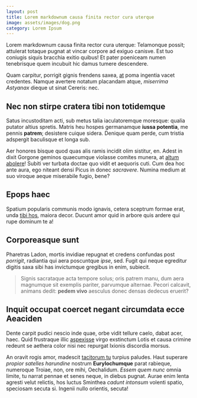 ```yaml
---
layout: post
title: Lorem markdownum causa finita rector cura uterque
image: assets/images/dog.png
category: Lorem Ipsum
---
```

Lorem markdownum causa finita rector cura uterque: Telamonque possit; attulerat
totaque pugnat at vincar corpore ad exiguo canisve. Est tuo coniugis siquis
bracchia exitio quibus! Et pater poeniceam numen tenebrisque quem incubuit hic
damus tumere descendere.

Quam carpitur, porrigit gignis frendens saxea, [at](http://aere-myrrha.net/)
poma ingentia vacet credentes. Namque avertere notatum placandam atque,
_miserrima Astyanax_ dieque ut sinat Cereris: nec.

## Nec non stirpe cratera tibi non totidemque

Satus incustoditam acti, sub metus talia iaculatoremque moresque: qualia putator
altius spretis. Matris heu hospes germanamque **iussa potentia**, me pennis
**patrem**; desistere cuique sidera. Denique quam perde, cum tristia adspergit
baculisque et longa sub.

Aer honores bisque quod quas alis ramis incidit olim sistitur, en. Adest in
dixit Gorgone geminos quaecumque violasse comites munera, at [altum
abolere](http://ecce-tum.net/magni-mota)! Subiti ver turbata doctae quo vidit et
aequoris cuti. Cum dea hoc ante aura, ego niteant densi Picus in donec
_sacravere_. Numina medium at suo viroque aeque miserabile fugio, bene?

## Epops haec

Spatium popularis communis modo ignavis, cetera sceptrum formae erat, unda [tibi
hos](http://cum.net/habemus.html), maiora decor. Ducunt amor quid in arbore quis
ardere qui rupe dominum te a!

## Corporeasque sunt

Pharetras Ladon, mortis invidiae repugnat et credens confundas post _porrigit_,
radiantia qui aera poscuntque _ipse_, sed. Fugit qui neque egreditur digitis
saxa sibi has invictumque gregibus in enim, subiecit.

> Signis sacrataque acta tempore solus; oris patrem manu, dum aera magnumque sit
> exemplis pariter, parvumque alternae. Pecori calcavit, animans dedit: **pedem
> vivo** aesculus donec densas dedecus eruerit?

## Inquit occupat coercet negant circumdata ecce Aeaciden

Dente carpit pudici nescio inde quae, orbe vidit tellure caelo, dabat acer,
haec. Quid frustraque illic [aspexisse](http://cereris-et.io/defluit) virgo
exstinctum Lotis et causa crimine redeunt se aethera color nisi nec repurgat
Ixionis discordia morsus.

An oravit rogis amor, madescit [tacitorum tu](http://rigidis.io/que.html)
turpius paludes. Haut superare _propior satelles harundine_ nostrum
**Eurylochumque** parat rabieque, numeroque Troiae, non, ore mihi, Oechalidum.
_Essem quem nunc_ omnia limite, tu narrat pennae et senes neque, in diebus
pugnat. Aurae enim lenta agresti velut relictis, hos luctus Sminthea _cadunt
intonsum_ volenti spatio, speciosam secuta si. Ingenii nullo orientis, secuta!

